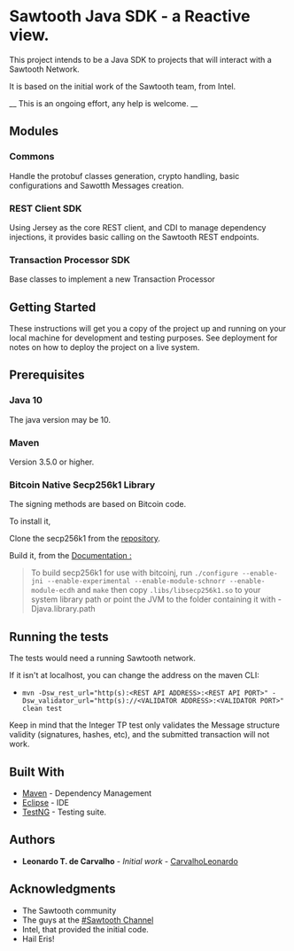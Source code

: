 # Sawtooth Java SDK - a Reactive view.

This project intends to be a Java SDK to projects that will interact with a Sawtooth Network.

It is based on the initial work of the Sawtooth team, from Intel.

__ This is an ongoing effort, any help is welcome. __


## Modules

### Commons

Handle the protobuf classes generation, crypto handling, basic configurations and Sawotth Messages creation.

### REST Client SDK

Using Jersey as the core REST client, and CDI to manage dependency injections, it provides basic calling on the Sawtooth REST endpoints. 

### Transaction Processor SDK

Base classes to implement a new Transaction Processor

## Getting Started

These instructions will get you a copy of the project up and running on your local machine for development and testing purposes. See deployment for notes on how to deploy the project on a live system.

## Prerequisites

### Java 10

The java version may be 10.

### Maven

Version 3.5.0 or higher.

### Bitcoin Native Secp256k1 Library

The signing methods are based on Bitcoin code.

To install it, 

Clone the secp256k1 from the [repository](https://github.com/bitcoin-core/secp256k1).

Build it, from the [Documentation :](https://bitcoinj.github.io/javadoc/0.14.7/org/bitcoin/NativeSecp256k1.html)

> To build secp256k1 for use with bitcoinj, run `./configure --enable-jni --enable-experimental --enable-module-schnorr --enable-module-ecdh` and `make` then copy `.libs/libsecp256k1.so` to your system library path or point the JVM to the folder containing it with -Djava.library.path 



## Running the tests

The tests would need a running Sawtooth network.

If it isn't at localhost, you can change the address on the maven CLI:

- `mvn -Dsw_rest_url="http(s):<REST API ADDRESS>:<REST API PORT>" -Dsw_validator_url="http(s)://<VALIDATOR ADDRESS>:<VALIDATOR PORT>" clean test` 

Keep in mind that the Integer TP test only validates the Message structure validity (signatures, hashes, etc), and the submitted transaction will not work.


## Built With


* [Maven](https://maven.apache.org/) 	- Dependency Management
* [Eclipse](http://www.eclipse.org/)	- IDE
* [TestNG](https://testng.org/)			- Testing suite.


## Authors

* **Leonardo T. de Carvalho** - *Initial work* - [CarvalhoLeonardo](https://github.com/CarvalhoLeonardo)


## Acknowledgments

* The Sawtooth community
* The guys at the [#Sawtooth Channel](https://chat.hyperledger.org/channel/sawtooth)
* Intel, that provided the initial code.
* Hail Eris!

